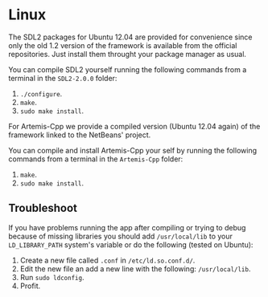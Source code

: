 Linux
=============
The SDL2 packages for Ubuntu 12.04 are provided for convenience since only the old 1.2 version of the framework is available from the official repositories. Just install them throught your package manager as usual.

You can compile SDL2 yourself running the following commands from a terminal in the `SDL2-2.0.0` folder:

1. `./configure`.
2. `make`.
3. `sudo make install`.

For Artemis-Cpp we provide a compiled version (Ubuntu 12.04 again) of the framework linked to the NetBeans' project.

You can compile and install Artemis-Cpp your self by running the following commands from a terminal in the `Artemis-Cpp` folder:

1. `make`.
2. `sudo make install`.

## Troubleshoot
If you have problems running the app after compiling or trying to debug because of missing libraries you should add `/usr/local/lib` to your `LD_LIBRARY_PATH` system's variable or do the following (tested on Ubuntu):

1. Create a new file called `.conf` in `/etc/ld.so.conf.d/`.
2. Edit the new file an add a new line with the following: `/usr/local/lib`.
3. Run `sudo ldconfig`.
4. Profit.